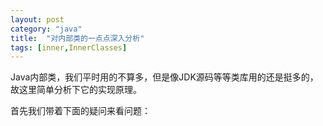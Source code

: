 ```yaml
---
layout: post
category: "java"
title:  "对内部类的一点点深入分析"
tags: [inner,InnerClasses]
---
```


Java内部类，我们平时用的不算多，但是像JDK源码等等类库用的还是挺多的，故这里简单分析下它的实现原理。

首先我们带着下面的疑问来看问题：
